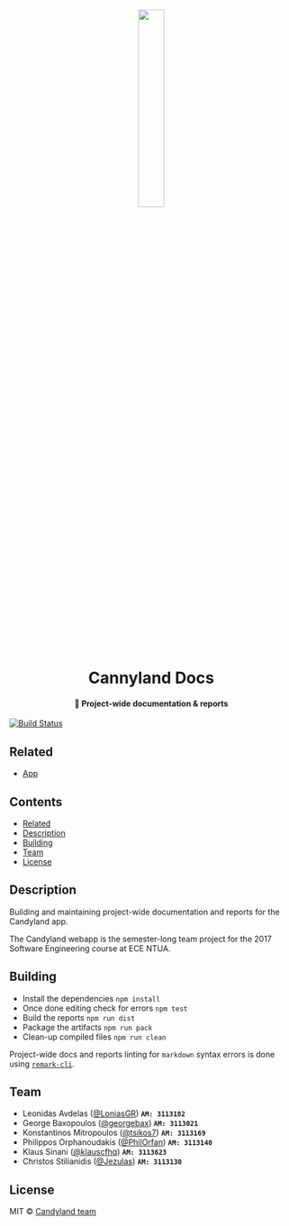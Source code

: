 <h1 align="center">
<img src="/media/logo.png" width="30%"><br/>Cannyland Docs
</h1>

<h4 align="center">
  📝 Project-wide documentation & reports
</h4>

[![Build Status](https://travis-ci.com/klauscfhq/candyland-docs.svg?token=rXPPxPTH1doiuVrFnjqh&branch=master)](https://travis-ci.com/klauscfhq/candyland-docs)

## Related

- [App](https://github.com/klauscfhq/candyland-app)

## Contents

- [Related](#related)
- [Description](#description)
- [Building](#building)
- [Team](#team)
- [License](#license)

## Description

Building and maintaining project-wide documentation and reports for the Candyland app.

The Candyland webapp is the semester-long team project for the 2017 Software Engineering course at ECE NTUA.

## Building

- Install the dependencies `npm install`
- Once done editing check for errors `npm test`
- Build the reports `npm run dist`
- Package the artifacts `npm run pack`
- Clean-up compiled files `npm run clean`

Project-wide docs and reports linting for `markdown` syntax errors is done using [`remark-cli`](https://github.com/wooorm/remark/tree/master/packages/remark-cli).

## Team

- Leonidas Avdelas ([@LoniasGR](https://github.com/LoniasGR)) **`AM: 3113182`**
- George Baxopoulos ([@georgebax](https://github.com/georgebax)) **`AM: 3113021`**
- Konstantinos Mitropoulos ([@tsikos7](https://github.com/tsikos7)) **`AM: 3113169`**
- Philippos Orphanoudakis ([@PhilOrfan](https://github.com/PhilOrfan)) **`AM: 3113140`**
- Klaus Sinani ([@klauscfhq](https://github.com/klauscfhq)) **`AM: 3113623`**
- Christos Stilianidis ([@Jezulas](https://github.com/Jezulas)) **`AM: 3113130`**

## License

MIT © [Candyland team](https://github.com/klauscfhq/candyland-docs/blob/master/license.md)
